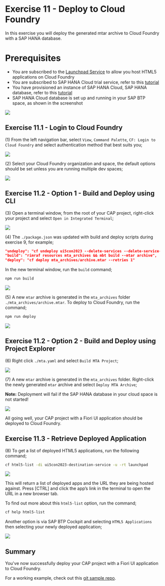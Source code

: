 
# Exercise 11 - Deploy to Cloud Foundry

In this exercise you will deploy the generated mtar archive to Cloud Foundry with a SAP HANA database.

# Prerequisites

* You are subscribed to the [Launchpad Service](https://developers.sap.com/tutorials/cp-portal-cloud-foundry-getting-started.html) to allow you host HTML5 applications on Cloud Foundry
* You are subscribed to SAP HANA Cloud trial service, refer to this [tutorial](https://developers.sap.com/tutorials/hana-cloud-mission-trial-2.html)
* You have provisioned an instance of SAP HANA Cloud, SAP HANA database, refer to this [tutorial](https://developers.sap.com/tutorials/hana-cloud-mission-trial-3.html)
* SAP HANA Cloud database is set up and running in your SAP BTP space, as shown in the screenshot

![](./images/hana_prerequisite.png)

## Exercise 11.1 - Login to Cloud Foundry

(1) From the left navigation bar, select `View`, `Command Palette`, `CF: Login to Cloud Foundry` and select authentication method that best suits you;

![](./images/image1.png)

(2) Select your Cloud Foundry organization and space, the default options should be set unless you are running multiple dev spaces;

![](./images/image2.png)

## Exercise 11.2 - Option 1 - Build and Deploy using CLI

(3) Open a terminal window, from the root of your CAP project, right-click your project and select `Open in Integrated Terminal`;

![](./images/image3.png)

(4) The `./package.json` was updated with build and deploy scripts during exercise 9, for example;

```json
"undeploy": "cf undeploy ui5con2023 --delete-services --delete-service-keys --delete-service-brokers",
"build": "rimraf resources mta_archives && mbt build --mtar archive",
"deploy": "cf deploy mta_archives/archive.mtar --retries 1"
```

In the new terminal window, run the `build` command;

```bash
npm run build
```

![](./images/image4.png)

(5) A new `mtar` archive is generated in the `mta_archives` folder `./mta_archives/archive.mtar`. To deploy to Cloud Foundry, run the command;

```bash
npm run deploy
```

![](./images/image5.png)

## Exercise 11.2 - Option 2 - Build and Deploy using Project Explorer

(6) Right click `./mta.yaml` and select `Build MTA Project`;

![](./images/image6.png)

(7) A new `mtar` archive is generated in the `mta_archives` folder. Right-click the newly generated `mtar` archive and select `Deploy MTA Archive`;

__Note:__ Deployment will fail if the SAP HANA database in your cloud space is not started!

![](./images/image7.png)

All going well, your CAP project with a Fiori UI application should be deployed to Cloud Foundry.

## Exercise 11.3 - Retrieve Deployed Application

(8) To get a list of deployed HTML5 applications, run the following command;

```bash
cf html5-list -di ui5con2023-destination-service -u -rt launchpad
```

![](./images/image8.png)

This will return a list of deployed apps and the URL they are being hosted against. Press [CTRL] and click the app’s link in the terminal to open the URL in a new browser tab.

To find out more about this `html5-list` option, run the command;

```bash
cf help html5-list
```

Another option is via SAP BTP Cockpit and selecting `HTML5 Applications` then selecting your newly deployed application;

![](./images/image9.png)

## Summary

You've now successfully deploy your CAP project with a Fiori UI application to Cloud Foundry.

For a working example, check out this [git sample repo](https://github.com/SAP-samples/fiori-tools-samples/tree/main/cap/cap-fiori-mta).

